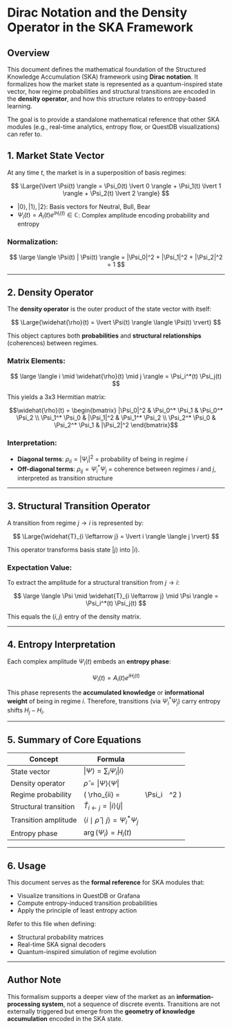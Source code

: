 # Dirac Notation and the Density Operator in the SKA Framework

## Overview

This document defines the mathematical foundation of the Structured Knowledge Accumulation (SKA) framework using **Dirac notation**. It formalizes how the market state is represented as a quantum-inspired state vector, how regime probabilities and structural transitions are encoded in the **density operator**, and how this structure relates to entropy-based learning.

The goal is to provide a standalone mathematical reference that other SKA modules (e.g., real-time analytics, entropy flow, or QuestDB visualizations) can refer to.



## 1. Market State Vector

At any time $t$, the market is in a superposition of basis regimes:

$$
\Large{\lvert \Psi(t) \rangle = \Psi_0(t) \lvert 0 \rangle + \Psi_1(t) \lvert 1 \rangle + \Psi_2(t) \lvert 2 \rangle}
$$

* $\lvert 0 \rangle, \lvert 1 \rangle, \lvert 2 \rangle$: Basis vectors for Neutral, Bull, Bear
* $\Psi_i(t) = A_i(t) e^{iH_i(t)} \in \mathbb{C}$: Complex amplitude encoding probability and entropy

### Normalization:

$$
\large \langle \Psi(t) | \Psi(t) \rangle = |\Psi_0|^2 + |\Psi_1|^2 + |\Psi_2|^2 = 1
$$

---

## 2. Density Operator

The **density operator** is the outer product of the state vector with itself:

$$
\Large{\widehat{\rho}(t) = \lvert \Psi(t) \rangle \langle \Psi(t) \rvert}
$$

This object captures both **probabilities** and **structural relationships** (coherences) between regimes.

### Matrix Elements:

$$
\large \langle i \mid \widehat{\rho}(t) \mid j \rangle = \Psi_i^*(t) \Psi_j(t)
$$

This yields a 3x3 Hermitian matrix:

$$\widehat{\rho}(t) = \begin{bmatrix}
|\Psi_0|^2 & \Psi_0^* \Psi_1 & \Psi_0^* \Psi_2 \\
\Psi_1^* \Psi_0 & |\Psi_1|^2 & \Psi_1^* \Psi_2 \\
\Psi_2^* \Psi_0 & \Psi_2^* \Psi_1 & |\Psi_2|^2
\end{bmatrix}$$




### Interpretation:

* **Diagonal terms**: $\rho_{ii} = |\Psi_i|^2$ = probability of being in regime $i$
* **Off-diagonal terms**: $\rho_{ij} = \Psi_i^* \Psi_j$ = coherence between regimes $i$ and $j$, interpreted as transition structure

---

## 3. Structural Transition Operator

A transition from regime $j \to i$ is represented by:

$$
\Large{\widehat{T}_{i \leftarrow j} = \lvert i \rangle \langle j \rvert}
$$

This operator transforms basis state $\lvert j \rangle$ into $\lvert i \rangle$.

### Expectation Value:

To extract the amplitude for a structural transition from $j \to i$:

$$
\large \langle \Psi \mid \widehat{T}_{i \leftarrow j} \mid \Psi \rangle = \Psi_i^*(t) \Psi_j(t)
$$

This equals the $(i,j)$ entry of the density matrix.

---

## 4. Entropy Interpretation

Each complex amplitude $\Psi_i(t)$ embeds an **entropy phase**:

$$
\Psi_i(t) = A_i(t) e^{i H_i(t)}
$$

This phase represents the **accumulated knowledge** or **informational weight** of being in regime $i$. Therefore, transitions (via $\Psi_i^* \Psi_j$) carry entropy shifts $H_j - H_i$.

---

## 5. Summary of Core Equations

| Concept               | Formula                                                            |         |      |
| --------------------- | ------------------------------------------------------------------ | ------- | ---- |
| State vector          | $\lvert \Psi \rangle = \sum_i \Psi_i \lvert i \rangle$             |         |      |
| Density operator      | $\widehat{\rho} = \lvert \Psi \rangle \langle \Psi \rvert$         |         |      |
| Regime probability    | ( \rho\_{ii} =                                                     | \Psi\_i | ^2 ) |
| Structural transition | $\widehat{T}_{i \leftarrow j} = \lvert i \rangle \langle j \rvert$ |         |      |
| Transition amplitude  | $\langle i \mid \widehat{\rho} \mid j \rangle = \Psi_i^* \Psi_j$   |         |      |
| Entropy phase         | $\arg(\Psi_i) = H_i(t)$                                            |         |      |

---

## 6. Usage

This document serves as the **formal reference** for SKA modules that:

* Visualize transitions in QuestDB or Grafana
* Compute entropy-induced transition probabilities
* Apply the principle of least entropy action

Refer to this file when defining:

* Structural probability matrices
* Real-time SKA signal decoders
* Quantum-inspired simulation of regime evolution

---

## Author Note

This formalism supports a deeper view of the market as an **information-processing system**, not a sequence of discrete events. Transitions are not externally triggered but emerge from the **geometry of knowledge accumulation** encoded in the SKA state.
